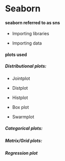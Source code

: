 # Seaborn


#### seaborn referred to as sns

- Importing libraries

- Importing data

#### plots used

##### Distributional plots:

- Jointplot

- Distplot

- Histplot

- Box plot
  
- Swarmplot

##### Categorical plots:

##### Matrix/Grid plots:

##### Regression plot

